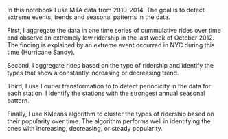 In this notebook I use MTA data from 2010-2014. The goal is to detect extreme events, trends and seasonal patterns in the data.

First, I aggregate the data in one time series of cummulative rides over time and observe an extremely low ridership in the last week 
of October 2012. The finding is explained by an extreme event occurred in NYC during this time (Hurricane Sandy).

Second, I aggregate rides based on the type of ridership and identify the types that show a constantly increasing or decreasing trend.

Third, I use Fourier transformation to to detect periodicity in the data for each station. I identify the stations with the strongest
annual seasonal pattern. 

Finally, I use KMeans algorithm to cluster the types of ridership based on their popularity over time. The algorithm performs 
well in identifying the ones with increasing, decreasing, or steady popularity. 
